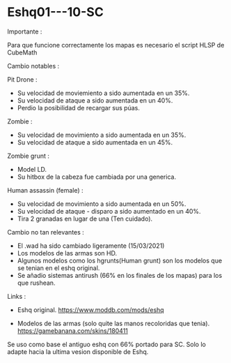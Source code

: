 # Eshq01---10-SC

Importante :

Para que funcione correctamente los mapas es necesario el script HLSP de CubeMath

Cambio notables :

Pit Drone :

* Su velocidad de moviemiento a sido aumentada en un 35%.
* Su velocidad de ataque a sido aumentada en un 40%.
* Perdio la posibilidad de recargar sus púas.

Zombie :

* Su velocidad de movimiento a sido aumentada en un 35%.
* Su velocidad de ataque a sido aumentada en un 45%.

Zombie grunt :

* Model LD.
* Su hitbox de la cabeza fue cambiada por una generica.

Human assassin (female) :

* Su velocidad de movimiento a sido aumentada en un 50%.
* Su velocidad de ataque - disparo a sido aumentado en un 40%.
* Tira 2 granadas en lugar de una (Ten cuidado).

Cambio no tan relevantes :

* El .wad ha sido cambiado ligeramente (15/03/2021)
* Los modelos de las armas son HD.
* Algunos modelos como los hgrunts(Human grunt) son los modelos que se tenian en el eshq original.
* Se añadio sistemas antirush (66% en los finales de los mapas) para los que rushean.






Links : 

* Eshq original.
https://www.moddb.com/mods/eshq

* Modelos de las armas (solo quite las manos recoloridas que tenia).
https://gamebanana.com/skins/180411

Se uso como base el antiguo eshq con 66% portado para SC. Solo lo adapte hacia la ultima vesion disponible de Eshq.
